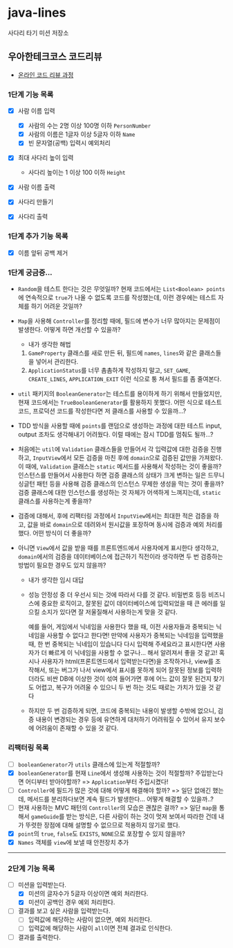# java-lines

사다리 타기 미션 저장소

## 우아한테크코스 코드리뷰

- [온라인 코드 리뷰 과정](https://github.com/woowacourse/woowacourse-docs/blob/master/maincourse/README.md)

### 1단계 기능 목록

- [x] 사람 이름 입력
    - [x] 사람의 수는 2명 이상 100명 이하 `PersonNumber`
    - [x] 사람의 이름은 1글자 이상 5글자 이하 `Name`
    - [x] 빈 문자열(공백) 입력시 예외처리

- [x] 최대 사다리 높이 입력
    - 사다리 높이는 1 이상 100 이하 `Height`

- [x] 사람 이름 출력
- [x] 사다리 만들기
- [x] 사다리 출력

### 1단계 추가 기능 목록

- [x] 이름 앞뒤 공백 제거

### 1단계 궁금증...

- `Random`을 테스트 한다는 것은 무엇일까? 현재 코드에서는 `List<Boolean> points`에 연속적으로 `true`가 나올 수 없도록 코드를 작성했는데, 이런 경우에는 테스트 자체를 하기 어려운
  것일까?
- `Map`을 사용해 `Controller`를 정리할 때에, 필드에 변수가 너무 많아지는 문제점이 발생한다. 어떻게 하면 개선할 수 있을까?
    - 내가 생각한 해법

    1. `GameProperty` 클래스를 새로 만든 뒤, 필드에 `names`, `lines`와 같은 클래스들을 넣어서 관리한다.
    2. `ApplicationStatus`를 너무 촘촘하게 작성하지 말고, `SET_GAME`, `CREATE_LINES`, `APPLICATION_EXIT` 이런 식으로 퉁 쳐서 필드를 좀 줄여본다.

- `util` 패키지의 `BooleanGenerator`는 테스트를 용이하게 하기 위해서 만들었지만, 현재 코드에서는 `TrueBooleanGenerator`를 활용하지 못했다. 어떤 식으로 테스트 코드, 프로덕션
  코드를 작성한다면 저 클래스를 사용할 수 있을까...?

- TDD 방식을 사용할 때에 `points`를 랜덤으로 생성하는 과정에 대한 테스트 input, output 조차도 생각해내기 어려웠다. 이럴 때에는 잠시 TDD를 멈춰도 될까...?

- 처음에는 `util`에 `Validation` 클래스들을 만들어서 각 입력값에 대한 검증을 진행하고, `InputView`에서 모든 검증을 마친 후에 `domain`으로 검증된 값만을 가져왔다. 이
  때에, `Validation` 클래스는 `static` 메서드를 사용해서 작성하는 것이 좋을까? 인스턴스를 만들어서 사용한다 하면 검증 클래스의 상태가 크게 변하는 일은 드무니 싱글턴 패턴 등을 사용해 검증
  클래스의 인스턴스 무제한 생성을 막는 것이 좋을까? 검증 클래스에 대한 인스턴스를 생성하는 것 자체가 어색하게 느껴지는데, `static` 클래스를 사용하는게 좋을까?

- 검증에 대해서, 후에 리팩터링 과정에서 `InputView`에서는 최대한 적은 검증을 하고, 값을 바로 `domain`으로 데려와서 원시값을 포장하며 동시에 검증과 예외 처리를 했다. 어떤 방식이 더 좋을까?
- 아니면 `View`에서 값을 받을 때를 프론트엔드에서 사용자에게 표시한다 생각하고, `domain`에서의 검증을 데이터베이스에 접근하기 직전이라 생각하면 두 번 검증하는 방법이 필요한 경우도 있지 않을까?

    - 내가 생각한 임시 대답
    - 성능 안정성 중 더 우선시 되는 것에 따라서 다를 것 같다. 비밀번호 등등 비즈니스에 중요한 로직이고, 잘못된 값이 데이터베이스에 입력되었을 때 큰 에러를 일으킬 소지가 있다면 잘 저울질해서 사용하는게
      맞을 것 같다.

      예를 들어, 게임에서 닉네임을 사용한다 했을 때, 이전 사용자들과 중복되는 닉네임을 사용할 수 없다고 한다면!
      만약에 사용자가 중복되는 닉네임을 입력했을 때, 한 번 중복되는 닉네임이 있습니다 다시 입력해 주세요라고 표시한다면
      사용자가 더 빠르게 이 닉네임을 사용할 수 없구나... 해서 알려져서 좋을 것 같고!
      혹시나 사용자가 html(프론트엔드에서 입력받는다면)을 조작하거나, view를 조작해서, 또는 버그가 나서 view에서 표시를 못하게 되어 잘못된 정보를 입력하더라도 비싼 DB에 이상한 것이 섞여 들어가면
      후에 어느 값이 잘못 된건지 찾기도 어렵고, 복구가 어려울 수 있으니 두 번 하는 것도 때로는 가치가 있을 것 같다
    - 하지만 두 번 검증하게 되면, 코드에 중복되는 내용이 발생할 수밖에 없으니, 검증 내용이 변경되는 경우 등에 유연하게 대처하기 어려워질 수 있어서 유지 보수에 어려움이 존재할 수 있을 것 같다.

### 리팩터링 목록

- [ ] `booleanGenerator`가 `utils` 클래스에 있는게 적절할까?
- [x] `booleanGenerator`를 현재 `Line`에서 생성해 사용하는 것이 적절할까? 주입받는다면 어디부터 받아야할까? => `Application`부터 주입시켰다!
- [ ] `Controller`에 필드가 많은 것에 대해 어떻게 해결해야 할까? => 일단 없애긴 했는데, 메서드를 분리하다보면 계속 필드가 발생한다... 어떻게 해결할 수 있을까..?
- [ ] 현재 사용하는 MVC 패턴의 `Controller`의 모습은 괜찮은 걸까? => 일단 `map`을 통해서 `gameGuide`를 받는 방식은, 다른 사람이 하는 것이 멋져 보여서 따라한 건데 내가 뚜렷한
  장점에 대해 설명할 수 없으므로 적용하지 않기로 했다.
- [x] `point`의 `true`, `false`도 `EXISTS`, `NONE`으로 포장할 수 있지 않을까?
- [x] `Names` 객체를 `view`에 보낼 때 안전장치 추가

---

### 2단계 기능 목록

- [ ] 미션을 입력받는다.
    - [x] 미션의 글자수가 5글자 이상이면 예외 처리한다.
    - [x] 미션이 공백인 경우 예외 처리한다.

- [ ] 결과를 보고 싶은 사람을 입력받는다.
    - [ ] 입력값에 해당하는 사람이 없으면, 예외 처리한다.
    - [ ] 입력값에 해당하는 사람이 `all`이면 전체 결과로 인식한다.

- [ ] 결과를 출력한다.

